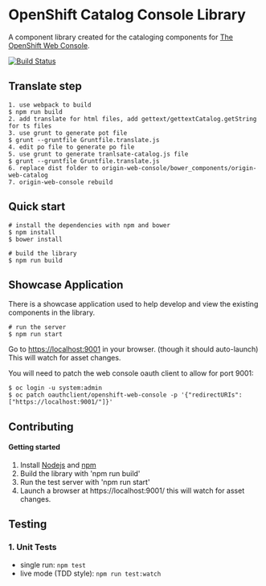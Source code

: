OpenShift Catalog Console Library
=========================
A component library created for the cataloging components for [The OpenShift Web Console](https://github.com/openshift/origin-web-console).

[![Build Status](https://travis-ci.org/openshift/origin-web-catalog.svg?branch=master)](https://travis-ci.org/openshift/origin-web-catalog)

## Translate step
```
1. use webpack to build
$ npm run build
2. add translate for html files, add gettext/gettextCatalog.getString for ts files
3. use grunt to generate pot file
$ grunt --gruntfile Gruntfile.translate.js
4. edit po file to generate po file
5. use grunt to generate tranlsate-catalog.js file
$ grunt --gruntfile Gruntfile.translate.js
6. replace dist folder to origin-web-console/bower_components/origin-web-catalog
7. origin-web-console rebuild
```
## Quick start

```
# install the dependencies with npm and bower
$ npm install
$ bower install

# build the library
$ npm run build
```

## Showcase Application

There is a showcase application used to help develop and view the existing components in the library.

```
# run the server
$ npm run start
```

Go to [https://localhost:9001](https://localhost:9001) in your browser. (though it should auto-launch)
This will watch for asset changes.

You will need to patch the web console oauth client to allow for port 9001:
```
$ oc login -u system:admin
$ oc patch oauthclient/openshift-web-console -p '{"redirectURIs":["https://localhost:9001/"]}'
```

Contributing
------------

#### Getting started
1. Install [Nodejs](http://nodejs.org/) and [npm](https://www.npmjs.org/)
2. Build the library with 'npm run build'
3. Run the test server with 'npm run start'
4. Launch a browser at https://localhost:9001/ this will watch for asset changes.

## Testing

### 1. Unit Tests

* single run: `npm test`
* live mode (TDD style): `npm run test:watch`
